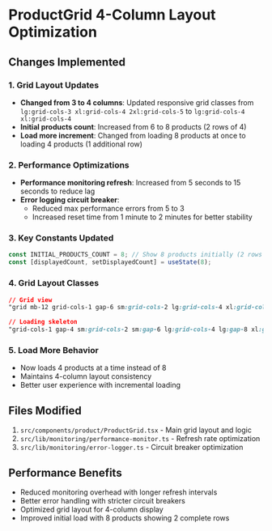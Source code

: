 # ProductGrid 4-Column Layout Optimization

## Changes Implemented

### 1. Grid Layout Updates
- **Changed from 3 to 4 columns**: Updated responsive grid classes from `lg:grid-cols-3 xl:grid-cols-4 2xl:grid-cols-5` to `lg:grid-cols-4 xl:grid-cols-4`
- **Initial products count**: Increased from 6 to 8 products (2 rows of 4)
- **Load more increment**: Changed from loading 8 products at once to loading 4 products (1 additional row)

### 2. Performance Optimizations
- **Performance monitoring refresh**: Increased from 5 seconds to 15 seconds to reduce lag
- **Error logging circuit breaker**: 
  - Reduced max performance errors from 5 to 3
  - Increased reset time from 1 minute to 2 minutes for better stability

### 3. Key Constants Updated
```typescript
const INITIAL_PRODUCTS_COUNT = 8; // Show 8 products initially (2 rows of 4)
const [displayedCount, setDisplayedCount] = useState(8);
```

### 4. Grid Layout Classes
```css
// Grid view
"grid mb-12 grid-cols-1 gap-6 sm:grid-cols-2 lg:grid-cols-4 xl:grid-cols-4"

// Loading skeleton
"grid-cols-1 gap-4 sm:grid-cols-2 sm:gap-6 lg:grid-cols-4 lg:gap-8 xl:grid-cols-4"
```

### 5. Load More Behavior
- Now loads 4 products at a time instead of 8
- Maintains 4-column layout consistency
- Better user experience with incremental loading

## Files Modified
1. `src/components/product/ProductGrid.tsx` - Main grid layout and logic
2. `src/lib/monitoring/performance-monitor.ts` - Refresh rate optimization
3. `src/lib/monitoring/error-logger.ts` - Circuit breaker optimization

## Performance Benefits
- Reduced monitoring overhead with longer refresh intervals
- Better error handling with stricter circuit breakers
- Optimized grid layout for 4-column display
- Improved initial load with 8 products showing 2 complete rows